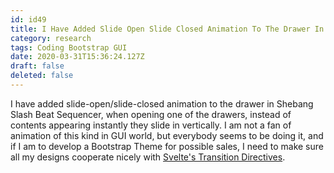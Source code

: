 ```yaml
---
id: id49
title: I Have Added Slide Open Slide Closed Animation To The Drawer In Shebang Slash Beat Sequencer When Opening One Of The Drawers I...
category: research
tags: Coding Bootstrap GUI
date: 2020-03-31T15:36:24.127Z
draft: false
deleted: false
---
```


I have added slide-open/slide-closed animation to the drawer in Shebang Slash Beat Sequencer, when opening one of the drawers, instead of contents appearing instantly they slide in vertically. I am not a fan of animation of this kind in GUI world, but everybody seems to be doing it, and if I am to develop a Bootstrap Theme for possible sales, I need to make sure all my designs cooperate nicely with [Svelte's Transition Directives][1].

[1]: https://svelte.dev/examples#transition